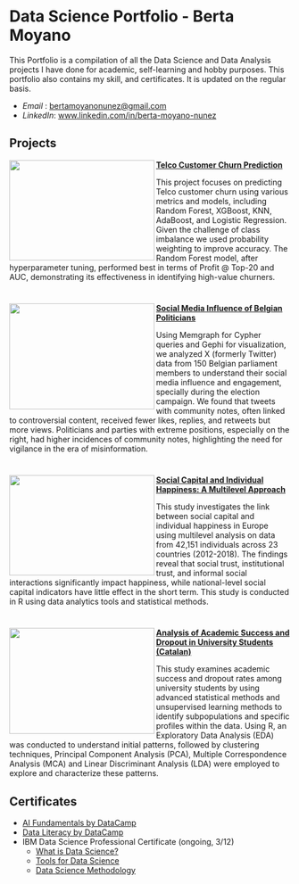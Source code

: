 # Data Science Portfolio - Berta Moyano
This Portfolio is a compilation of all the Data Science and Data Analysis projects I have done for academic, self-learning and hobby purposes. This portfolio also contains my skill, and certificates. It is updated on the regular basis.

- *Email* : bertamoyanonunez@gmail.com
- *LinkedIn*: www.linkedin.com/in/berta-moyano-nunez

## Projects


<p dir="auto">
  <a target="_blank" rel="noopener noreferrer" href="https://github.com/user-attachments/assets/3e37ae86-086d-4835-89a2-de7e59203b17">
    <img align="left" width="260" height="180" src="https://github.com/user-attachments/assets/3e37ae86-086d-4835-89a2-de7e59203b17" style="max-width: 100%;">
  </a>
  <strong>
    <a href="https://github.com/bertamoyano/DataScience_Projects/tree/e975e962f4b10fb1674c57b95f731ca7ca49902d/ML_PredictiveModeling_CustomerChurn">
      Telco Customer Churn Prediction
    </a>
  </strong>
</p>
<p dir="auto">
  This project focuses on predicting Telco customer churn using various metrics and models, including Random Forest, XGBoost, KNN, AdaBoost, and Logistic Regression. Given the challenge of class imbalance we used probability weighting to improve accuracy. The Random Forest model, after hyperparameter tuning, performed best in terms of Profit @ Top-20 and AUC, demonstrating its effectiveness in identifying high-value churners.
</p>

<h1 dir="auto"></h1>

<p dir="auto">
  <a target="_blank" rel="noopener noreferrer" href="https://github.com/user-attachments/assets/2faa4cf6-6038-4674-9ef8-aab829d67892">
    <img align="left" width="260" height="190" src="https://github.com/user-attachments/assets/2faa4cf6-6038-4674-9ef8-aab829d67892" style="max-width: 100%;">
  </a>
  <strong>
    <a href="https://github.com/bertamoyano/DataScience_Projects/tree/e975e962f4b10fb1674c57b95f731ca7ca49902d/ML_GraphAnalytics_PoliticsSocialNetwork">
      Social Media Influence of Belgian Politicians
    </a>
  </strong>
</p>
<p dir="auto">
  Using Memgraph for Cypher queries and Gephi for visualization, we analyzed X (formerly Twitter) data from 150 Belgian parliament members to understand their social media influence and engagement, specially during the election campaign. We found that tweets with community notes, often linked to controversial content, received fewer likes, replies, and retweets but more views. Politicians and parties with extreme positions, especially on the right, had higher incidences of community notes, highlighting the need for vigilance in the era of misinformation.
</p>

<h1 dir="auto"></h1>

<p dir="auto">
  <a target="_blank" rel="noopener noreferrer" href="https://github.com/user-attachments/assets/ba159ba1-bf51-4bff-8248-506484f0ea83">
    <img align="left" width="260" height="180" src="https://github.com/user-attachments/assets/ba159ba1-bf51-4bff-8248-506484f0ea83" style="max-width: 100%;">
  </a>
  <strong>
    <a href="https://github.com/bertamoyano/DataScience_Projects/tree/345b5f01f69b6d9bdb114f4fcf906758c77e4bf6/DA_Multilevel_SocialCapitalAndHappiness">
      Social Capital and Individual Happiness: A Multilevel Approach
    </a>
  </strong>
</p>
<p dir="auto">
  This study investigates the link between social capital and individual happiness in Europe using multilevel analysis on data from 42,151 individuals across 23 countries (2012-2018). The findings reveal that social trust, institutional trust, and informal social interactions significantly impact happiness, while national-level social capital indicators have little effect in the short term. This study is conducted in R using data analytics tools and statistical methods.
</p>

<h1 dir="auto"></h1>

<p dir="auto">
  <a target="_blank" rel="noopener noreferrer" href="https://github.com/user-attachments/assets/4d7fdf75-3238-40d3-a30c-0978cad4b225">
    <img align="left" width="260" height="190" src="https://github.com/user-attachments/assets/4d7fdf75-3238-40d3-a30c-0978cad4b225" style="max-width: 100%;">
  </a>
  <strong>
    <a href="https://github.com/bertamoyano/DataScience_Projects/tree/345b5f01f69b6d9bdb114f4fcf906758c77e4bf6/ML_UnsupervisedLearning_AcademicSuccess">
      Analysis of Academic Success and Dropout in University Students (Catalan)
    </a>
  </strong>
</p>
<p dir="auto">
  This study examines academic success and dropout rates among university students by using advanced statistical methods and unsupervised learning methods to identify subpopulations and specific profiles within the data. Using R, an Exploratory Data Analysis (EDA) was conducted to understand initial patterns, followed by clustering techniques, Principal Component Analysis (PCA), Multiple Correspondence Analysis (MCA) and Linear Discriminant Analysis (LDA) were employed to explore and characterize these patterns.
</p>

## Certificates
- [AI Fundamentals by DataCamp](https://github.com/bertamoyano/DataScience_Projects/blob/777a7335cfdabaaed2bee0591f4ba108bc42f2c3/Certificates/AIfundamentals_DataCamp.pdf)
- [Data Literacy by DataCamp](https://github.com/bertamoyano/DataScience_Projects/blob/777a7335cfdabaaed2bee0591f4ba108bc42f2c3/Certificates/DataLiteracy_DataCamp.pdf)
- IBM Data Science Professional Certificate (ongoing, 3/12)
  * [What is Data Science?](https://github.com/bertamoyano/DataScience_Projects/blob/777a7335cfdabaaed2bee0591f4ba108bc42f2c3/Certificates/DataScienceOrientation_IBM.pdf)
  * [Tools for Data Science](https://github.com/bertamoyano/DataScience_Projects/blob/777a7335cfdabaaed2bee0591f4ba108bc42f2c3/Certificates/DataScienceTools_IBM.pdf)
  * [Data Science Methodology](https://github.com/bertamoyano/DataScience_Projects/blob/777a7335cfdabaaed2bee0591f4ba108bc42f2c3/Certificates/DataScienceMethodology_IBM.pdf)

